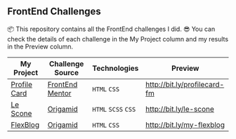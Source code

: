 
## FrontEnd Challenges

  📦 This repository contains all the FrontEnd challenges I did.
  😎 You can check the details of each challenge in the My Project column and my results in the Preview column.

|My Project                                  |Challenge Source                                    |Technologies       |Preview                        |
|--------------------------------------------|----------------------------------------------------|-------------------|-------------------------------|
|[Profile Card](01_profile_card/README.md)   |[FrontEnd Mentor](http://bit.ly/profilecard-fm)     |`HTML` `CSS`       |http://bit.ly/profilecard-fm   |
|[Le Scone](02_lescone/README.md)            |[Origamid](http://bit.ly/origamid-lescone)          |`HTML` `SCSS` `CSS`|http://bit.ly/le-scone         |
|[FlexBlog](03_flexblog/README.md)           |[Origamid](http://bit.ly/origamid-flexbox)          |`HTML` `CSS`       |http://bit.ly/my-flexblog      |

